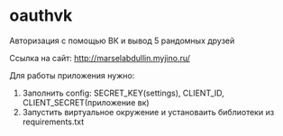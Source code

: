 # oauthvk
Авторизация с помощью ВК и вывод 5 рандомных друзей

Ссылка на сайт: http://marselabdullin.myjino.ru/

Для работы приложения нужно:
  1. Заполнить config: SECRET_KEY(settings), CLIENT_ID, CLIENT_SECRET(приложение вк)
  2. Запустить виртуальное окружение и установаить библиотеки из requirements.txt
